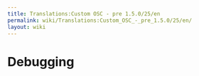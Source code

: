 ```yaml
---
title: Translations:Custom OSC - pre 1.5.0/25/en
permalink: wiki/Translations:Custom_OSC_-_pre_1.5.0/25/en/
layout: wiki
---
```


# Debugging
